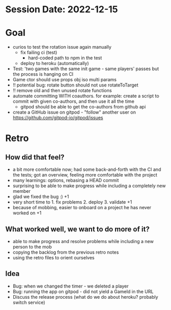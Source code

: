 # Session Date: 2022-12-15
# Goal

- curios to test the rotation issue again manually
    - fix failing ci (test)
        - hard-coded path to npm in the test
    - deploy to heroku (automatically)
- Test: 'two games with the same init game - same players' passes but the process is hanging on CI
- Game ctor should use props obj iso multi params
- !! potential bug: rotate button should not use rotateToTarget
- !! remove old and then unused rotate functions
- automate committing WITH coauthors. for example: create a script to commit with given co-authors, and then use it all the time
    - gitpod should be able to get the co-authors from github api
- create a GitHub issue on gitpod - "follow" another user on https://github.com/gitpod-io/gitpod/issues


# Retro

## How did that feel?
- a bit more comfortable now; had some back-and-forth with the CI and the tests; got an overview, feeling more comfortable with the project
- many learnings: options, rebasing a HEAD commit
- surprising to be able to make progress while including a completely new member
- glad we fixed the bug :) +1
- very short time to 1. fix problems 2. deploy 3. validate +1
- because of mobbing, easier to onboard on a project he has never worked on +1

## What worked well, we want to do more of it?
- able to make progress and resolve problems while including a new person to the mob
- copying the backlog from the previous retro notes
- using the retro files to orient ourselves

## Idea
- Bug: when we changed the timer - we deleted a player
- Bug: running the app on gitpod - did not yield a GameId in the URL
- Discuss the release process (what do we do about heroku? probably switch service)